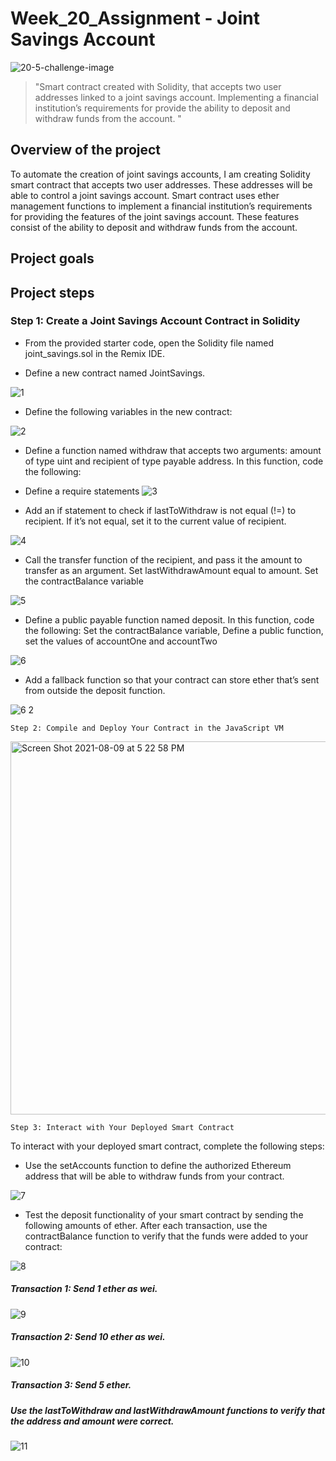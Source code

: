 # Week_20_Assignment - Joint Savings Account

![20-5-challenge-image](https://user-images.githubusercontent.com/85688247/184112671-938570e8-8fab-4aa3-a61d-68a32387b312.png)

> "Smart contract created with Solidity, that accepts two user addresses linked to a joint savings account. Implementing a financial institution’s requirements for provide the ability to deposit and withdraw funds from the account.
"

## Overview of the project 

To automate the creation of joint savings accounts, I am creating Solidity smart contract that accepts two user addresses. These addresses will be able to control a joint savings account. Smart contract uses ether management functions to implement a financial institution’s requirements for providing the features of the joint savings account. These features consist of the ability to deposit and withdraw funds from the account.

## Project goals




## Project steps 

### Step 1: Create a Joint Savings Account Contract in Solidity
   

* From the provided starter code, open the Solidity file named joint_savings.sol in the Remix IDE.

* Define a new contract named JointSavings.

![1](https://user-images.githubusercontent.com/85688247/184113389-13f453b0-79e6-4254-b6cf-7f20b5b90fe2.png)

* Define the following variables in the new contract:


![2](https://user-images.githubusercontent.com/85688247/184113532-815b2655-f18e-42a5-882d-52a8ce169b31.png)


* Define a function named withdraw that accepts two arguments: amount of type uint and recipient of type payable address. In this function, code the following:




* Define a require statements
![3](https://user-images.githubusercontent.com/85688247/184113674-4f2cde83-b319-4aba-9da6-bd97bc4f0ecb.png)



* Add an if statement to check if lastToWithdraw is not equal (!=) to recipient. If it’s not equal, set it to the current value of recipient.

![4](https://user-images.githubusercontent.com/85688247/184113750-45216710-cc3f-4556-9cc9-3357e3e68d79.png)


* Call the transfer function of the recipient, and pass it the amount to transfer as an argument. Set lastWithdrawAmount equal to amount. Set the contractBalance variable 

![5](https://user-images.githubusercontent.com/85688247/184114607-dce65a92-74c0-4a31-ae3e-7e86ab91f445.png)


* Define a public payable function named deposit. In this function, code the following: Set the contractBalance variable, Define a public function, set the values of accountOne and accountTwo 

![6](https://user-images.githubusercontent.com/85688247/184114862-5343bd28-99ac-4a7a-a158-a605d54668fe.png)


* Add a fallback function so that your contract can store ether that’s sent from outside the deposit function.

![6 2](https://user-images.githubusercontent.com/85688247/184115112-3610c47f-1470-4b11-b861-dfebd3be1596.png)


    Step 2: Compile and Deploy Your Contract in the JavaScript VM
    
<img width="597" alt="Screen Shot 2021-08-09 at 5 22 58 PM" src="https://user-images.githubusercontent.com/80833988/128790262-e18c08a1-9bfc-43ce-b20e-dd377644a611.png">


    Step 3: Interact with Your Deployed Smart Contract

To interact with your deployed smart contract, complete the following steps:

* Use the setAccounts function to define the authorized Ethereum address that will be able to withdraw funds from your contract.

![7](https://user-images.githubusercontent.com/85688247/184115165-4b2eb7c5-1061-46f2-a5cc-0c5775a65068.png)


* Test the deposit functionality of your smart contract by sending the following amounts of ether. After each transaction, use the contractBalance function to verify that the funds were added to your contract:

![8](https://user-images.githubusercontent.com/85688247/184115221-ca8de606-6e9e-4178-bbb3-d85447c642f7.png)


##### Transaction 1: Send 1 ether as wei.
![9](https://user-images.githubusercontent.com/85688247/184115272-9406468a-15ab-4447-ba7f-8670f54f6a68.png)



##### Transaction 2: Send 10 ether as wei.

![10](https://user-images.githubusercontent.com/85688247/184115330-d0ffa2e4-b457-45ef-b183-4da9cb5eb3eb.png)

##### Transaction 3: Send 5 ether.








##### Use the lastToWithdraw and lastWithdrawAmount functions to verify that the address and amount were correct.


![11](https://user-images.githubusercontent.com/85688247/184115396-cbbf0b21-8f11-4a74-bde1-37dcecbc7cdd.png)
